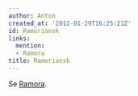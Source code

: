 ```yaml
---
author: Anton
created_at: '2012-01-29T16:25:21Z'
id: Ramoriansk
links:
  mention:
  - Ramora
title: Ramoriansk
---
```


Se [Ramora].

  [Ramora]: Ramora
